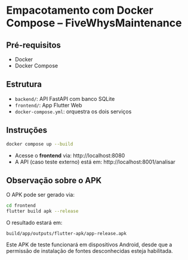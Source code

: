 
# Empacotamento com Docker Compose – FiveWhysMaintenance

## Pré-requisitos

- Docker
- Docker Compose

## Estrutura

- `backend/`: API FastAPI com banco SQLite
- `frontend/`: App Flutter Web
- `docker-compose.yml`: orquestra os dois serviços

## Instruções

```bash
docker compose up --build
```

- Acesse o **frontend** via: http://localhost:8080
- A API (caso teste externo) está em: http://localhost:8001/analisar

## Observação sobre o APK

O APK pode ser gerado via:

```bash
cd frontend
flutter build apk --release
```

O resultado estará em:

```
build/app/outputs/flutter-apk/app-release.apk
```

Este APK de teste funcionará em dispositivos Android, desde que a permissão de instalação de fontes desconhecidas esteja habilitada.

